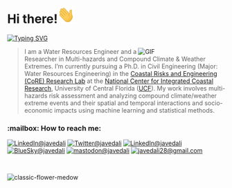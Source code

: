 <h1 align="left">Hi there!<img src="https://raw.githubusercontent.com/ABSphreak/ABSphreak/master/gifs/Hi.gif" width="40px" height="40px" /></h1>

[![Typing SVG](https://readme-typing-svg.demolab.com?font=Fira+Code&duration=2000&pause=500&multiline=true&width=610&lines=Javed+Ali;Researcher+%7C+PhD+Candidate+%7C+Climate+Data+Scientist)](https://git.io/typing-svg)

<img align="right" alt="GIF" src="https://github.com/abhisheknaiidu/abhisheknaiidu/blob/master/code.gif?raw=true" width="40%" height="40%"/>

>I am a Water Resources Engineer and a Researcher in Multi-hazards and Compound Climate & Weather Extremes. I’m currently pursuing a Ph.D. in Civil Engineering (Major: Water Resources Engineering) in the [Coastal Risks and Engineering (CoRE) Research Lab](https://core-lab.weebly.com/) at the [National Center for Integrated Coastal Research](https://coastal.ucf.edu/), University of Central Florida ([UCF](https://www.ucf.edu/)).
>My work involves multi-hazards risk assessment and analyzing compound climate/weather extreme events and their spatial and temporal interactions and socio-economic impacts using machine learning and statistical methods.


<h3 align="left">:mailbox: How to reach me:</h3>
 <p align="left">
 <a href="https://javedali.net"><img src="https://img.shields.io/badge/Website%20-%2302569B.svg?&style=for-the-badge&logo=WordPress&logoColor=white" alt="LinkedIn@javedali"></a>
  <a href="https://twitter.com/javedali99"><img src="https://img.shields.io/badge/twitter-%231DA1F2.svg?&style=for-the-badge&logo=X&logoColor=white" alt="Twitter@javedali"></a>
  <a href="https://www.linkedin.com/in/javedali18"><img src="https://img.shields.io/badge/linkedin-%230077B5.svg?&style=for-the-badge&logo=linkedin&logoColor=white" alt="LinkedIn@javedali"></a>
  <a href="https://bsky.app/profile/javedali.bsky.social"><img src="https://img.shields.io/badge/bluesky-%231007B5.svg?&style=for-the-badge&logo=Bluesky&logoColor=white" alt="BlueSky@javedali"></a>
  <a href="https://fediscience.org/@javedali"><img src="https://img.shields.io/badge/mastodon-%231DA1F2.svg?&style=for-the-badge&logo=mastodon&logoColor=white&color=purple" alt="mastodon@javedali"></a>
  <a href="mailto:javedali28@gmail.com"><img src="https://img.shields.io/badge/email-D14836?&style=for-the-badge&logo=gmail&logoColor=white" alt="javedali28@gmail.com"></a>
 
</p>


<br>


![classic-flower-medow](https://user-images.githubusercontent.com/15319503/153984316-99e47aa9-3a1e-40bc-a4b1-e9d277da3816.png)



<!--

👨‍🔬 I am open to collaborating on any multi-hazards or weather/climate extremes-related research. 

<p align="right"><img src="https://komarev.com/ghpvc/?username=javedali99&style=flat-square"></p>
-->
